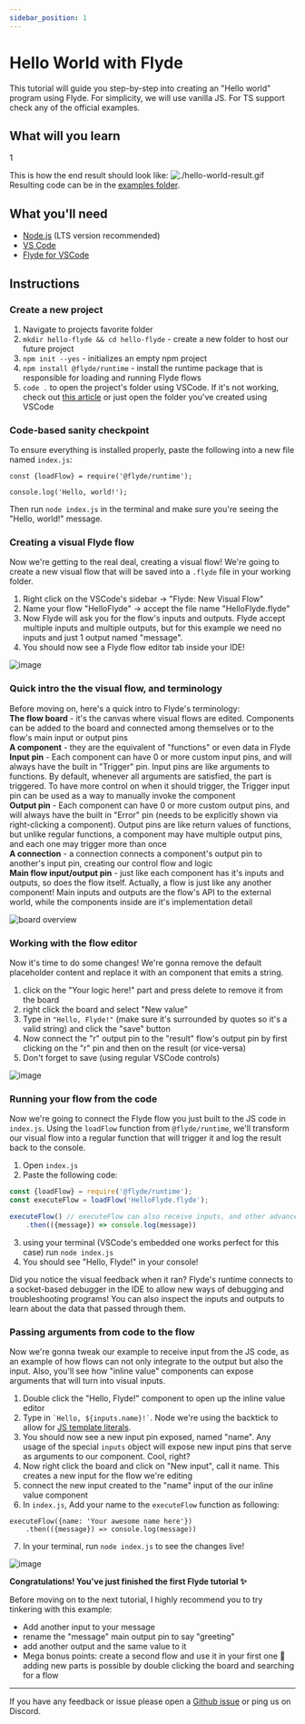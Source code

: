 ```yaml
---
sidebar_position: 1
---
```


# Hello World with Flyde

This tutorial will guide you step-by-step into creating an "Hello world" program using Flyde. For simplicity, we will use vanilla JS. For TS support check any of the official examples.

## What will you learn
1

This is how the end result should look like:
![./hello-world-result.gif](./hello-world-final-result.gif)
Resulting code can be in the [examples folder](https://github.com/FlydeHQ/flyde/tree/main/examples/hello-flyde).

## What you'll need

- [Node.js](https://nodejs.org/en/download/) (LTS version recommended)
- [VS Code](https://code.visualstudio.com/)
- [Flyde for VSCode](https://marketplace.visualstudio.com/items?itemName=flyde.flyde-vscode)

## Instructions

### Create a new project

1. Navigate to projects favorite folder
1. `mkdir hello-flyde && cd hello-flyde` - create a new folder to host our future project
1. `npm init --yes` - initializes an empty npm project
1. `npm install @flyde/runtime` - install the runtime package that is responsible for loading and running Flyde flows
1. `code .` to open the project's folder using VSCode. If it's not working, check out [this article](https://code.visualstudio.com/docs/editor/command-line#_code-is-not-recognized-as-an-internal-or-external-command) or just open the folder you've created using VSCode

### Code-based sanity checkpoint

To ensure everything is installed properly, paste the following into a new file named `index.js`:

```
const {loadFlow} = require('@flyde/runtime');

console.log('Hello, world!');
```

Then run `node index.js` in the terminal and make sure you're seeing the "Hello, world!" message.

### Creating a visual Flyde flow

Now we're getting to the real deal, creating a visual flow! We're going to create a new visual flow that will be saved into a `.flyde` file in your working folder.

1. Right click on the VSCode's sidebar -> "Flyde: New Visual Flow"
2. Name your flow "HelloFlyde" -> accept the file name "HelloFlyde.flyde"
3. Now Flyde will ask you for the flow's inputs and outputs. Flyde accept multiple inputs and multiple outputs, but for this example we need no inputs and just 1 output named "message".
4. You should now see a Flyde flow editor tab inside your IDE!

![image](./hello-world-new-flow.gif)

### Quick intro the the visual flow, and terminology
Before moving on, here's a quick intro to Flyde's terminology:  
**The flow board** - it's the canvas where visual flows are edited. Components can be added to the board and connected among  themselves or to the flow's main input or output pins  
**A component** - they are the equivalent of "functions" or even data in Flyde  
**Input pin** - Each component can have 0 or more custom input pins, and will always have the built in "Trigger" pin. Input pins are like arguments to functions. By default, whenever all arguments are satisfied, the part is triggered. To have more control on when it should trigger, the Trigger input pin can be used as a way to manually invoke the component  
**Output pin** - Each component can have 0 or more custom output pins, and will always have the built in "Error" pin (needs to be explicitly shown via right-clicking a component). Output pins are like return values of functions, but unlike regular functions, a component may have multiple output pins, and each one may trigger more than once  
**A connection** - a connection connects a component's output pin to another's input pin, creating our control flow and logic  
**Main flow input/output pin** - just like each component has it's inputs and outputs, so does the flow itself. Actually, a flow is just like any another component! Main inputs and outputs are the flow's API to the external world, while the components inside are it's implementation detail

![board overview](./hello-world-overview.png)


### Working with the flow editor

Now it's time to do some changes! We're gonna remove the default placeholder content and replace it with an component that emits a string.

1. click on the "Your logic here!" part and press delete to remove it from the board
2. right click the board and select "New value"
3. Type in `"Hello, Flyde!"` (make sure it's surrounded by quotes so it's a valid string) and click the "save" button
4. Now connect the "r" output pin to the "result" flow's output pin by first clicking on the "r" pin and then on the result (or vice-versa)
5. Don't forget to save (using regular VSCode controls)

![image](./hello-world-modification.gif)

### Running your flow from the code

Now we're going to connect the Flyde flow you just built to the JS code in `index.js`.  Using the `loadFlow` function from `@flyde/runtime`, we'll transform our visual flow into a regular function that will trigger it and log the result back to the console.

1. Open `index.js`
2. Paste the following code:
```javascript
const {loadFlow} = require('@flyde/runtime');
const executeFlow = loadFlow('HelloFlyde.flyde');

executeFlow() // executeFlow can also receive inputs, and other advanced configuration, more on that in the next steps
    .then(({message}) => console.log(message))
```

3. using your terminal (VSCode's embedded one works perfect for this case) run `node index.js`
4. You should see "Hello, Flyde!" in your console!

Did you notice the visual feedback when it ran? Flyde's runtime connects to a socket-based debugger in the IDE to allow new ways of debugging and troubleshooting programs! You can also inspect the inputs and outputs to learn about the data that passed through them.

### Passing arguments from code to the flow
Now we're gonna tweak our example to receive input from the JS code, as an example of how flows can not only integrate to the  output but also the input.
Also, you'll see how "inline value" components can expose arguments that will turn into visual inputs.

1. Double click the "Hello, Flyde!" component to open up the inline value editor
2. Type in `` `Hello, ${inputs.name}!` ``. Node we're using the backtick to allow for <a href="https://developer.mozilla.org/en-US/docs/Web/JavaScript/Reference/Template_literals">JS template literals</a>.
3. You should now see a new input pin exposed, named "name". Any usage of the special `inputs` object will expose new input pins that serve as arguments to our component. Cool, right?
4. Now right click the board and click on "New input", call it name. This creates a new input for the flow we're editing
5. connect the new input created to the "name" input of the our inline value component
6. In `index.js`, Add your name to the `executeFlow` function as following:
```
executeFlow({name: 'Your awesome name here'})
    .then(({message}) => console.log(message))
```
7. In your terminal, run `node index.js` to see the changes live!

![image](./hello-world-new-input.gif)


**Congratulations! You've just finished the first Flyde tutorial ✨**

Before moving on to the next tutorial, I highly recommend you to try tinkering with this example:
- Add another input to your message
- rename the "message" main output pin to say "greeting"
- add another output and the same value to it
- Mega bonus points: create a second flow and use it in your first one 🤯 adding new parts is possible by double clicking the board and searching for a flow

--- 
If you have any feedback or issue please open a [Github issue](https://github.com/FlydeHQ/flyde/issues/new) or ping us on Discord.